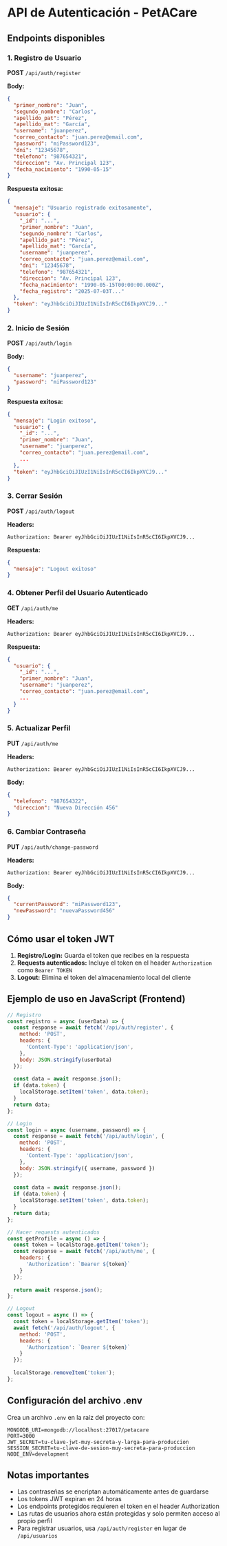 # API de Autenticación - PetACare

## Endpoints disponibles

### 1. Registro de Usuario
**POST** `/api/auth/register`

**Body:**
```json
{
  "primer_nombre": "Juan",
  "segundo_nombre": "Carlos",
  "apellido_pat": "Pérez",
  "apellido_mat": "García",
  "username": "juanperez",
  "correo_contacto": "juan.perez@email.com",
  "password": "miPassword123",
  "dni": "12345678",
  "telefono": "987654321",
  "direccion": "Av. Principal 123",
  "fecha_nacimiento": "1990-05-15"
}
```

**Respuesta exitosa:**
```json
{
  "mensaje": "Usuario registrado exitosamente",
  "usuario": {
    "_id": "...",
    "primer_nombre": "Juan",
    "segundo_nombre": "Carlos",
    "apellido_pat": "Pérez",
    "apellido_mat": "García",
    "username": "juanperez",
    "correo_contacto": "juan.perez@email.com",
    "dni": "12345678",
    "telefono": "987654321",
    "direccion": "Av. Principal 123",
    "fecha_nacimiento": "1990-05-15T00:00:00.000Z",
    "fecha_registro": "2025-07-03T..."
  },
  "token": "eyJhbGciOiJIUzI1NiIsInR5cCI6IkpXVCJ9..."
}
```

### 2. Inicio de Sesión
**POST** `/api/auth/login`

**Body:**
```json
{
  "username": "juanperez",
  "password": "miPassword123"
}
```

**Respuesta exitosa:**
```json
{
  "mensaje": "Login exitoso",
  "usuario": {
    "_id": "...",
    "primer_nombre": "Juan",
    "username": "juanperez",
    "correo_contacto": "juan.perez@email.com",
    ...
  },
  "token": "eyJhbGciOiJIUzI1NiIsInR5cCI6IkpXVCJ9..."
}
```

### 3. Cerrar Sesión
**POST** `/api/auth/logout`

**Headers:**
```
Authorization: Bearer eyJhbGciOiJIUzI1NiIsInR5cCI6IkpXVCJ9...
```

**Respuesta:**
```json
{
  "mensaje": "Logout exitoso"
}
```

### 4. Obtener Perfil del Usuario Autenticado
**GET** `/api/auth/me`

**Headers:**
```
Authorization: Bearer eyJhbGciOiJIUzI1NiIsInR5cCI6IkpXVCJ9...
```

**Respuesta:**
```json
{
  "usuario": {
    "_id": "...",
    "primer_nombre": "Juan",
    "username": "juanperez",
    "correo_contacto": "juan.perez@email.com",
    ...
  }
}
```

### 5. Actualizar Perfil
**PUT** `/api/auth/me`

**Headers:**
```
Authorization: Bearer eyJhbGciOiJIUzI1NiIsInR5cCI6IkpXVCJ9...
```

**Body:**
```json
{
  "telefono": "987654322",
  "direccion": "Nueva Dirección 456"
}
```

### 6. Cambiar Contraseña
**PUT** `/api/auth/change-password`

**Headers:**
```
Authorization: Bearer eyJhbGciOiJIUzI1NiIsInR5cCI6IkpXVCJ9...
```

**Body:**
```json
{
  "currentPassword": "miPassword123",
  "newPassword": "nuevaPassword456"
}
```

## Cómo usar el token JWT

1. **Registro/Login:** Guarda el token que recibes en la respuesta
2. **Requests autenticados:** Incluye el token en el header `Authorization` como `Bearer TOKEN`
3. **Logout:** Elimina el token del almacenamiento local del cliente

## Ejemplo de uso en JavaScript (Frontend)

```javascript
// Registro
const registro = async (userData) => {
  const response = await fetch('/api/auth/register', {
    method: 'POST',
    headers: {
      'Content-Type': 'application/json',
    },
    body: JSON.stringify(userData)
  });
  
  const data = await response.json();
  if (data.token) {
    localStorage.setItem('token', data.token);
  }
  return data;
};

// Login
const login = async (username, password) => {
  const response = await fetch('/api/auth/login', {
    method: 'POST',
    headers: {
      'Content-Type': 'application/json',
    },
    body: JSON.stringify({ username, password })
  });
  
  const data = await response.json();
  if (data.token) {
    localStorage.setItem('token', data.token);
  }
  return data;
};

// Hacer requests autenticados
const getProfile = async () => {
  const token = localStorage.getItem('token');
  const response = await fetch('/api/auth/me', {
    headers: {
      'Authorization': `Bearer ${token}`
    }
  });
  
  return await response.json();
};

// Logout
const logout = async () => {
  const token = localStorage.getItem('token');
  await fetch('/api/auth/logout', {
    method: 'POST',
    headers: {
      'Authorization': `Bearer ${token}`
    }
  });
  
  localStorage.removeItem('token');
};
```

## Configuración del archivo .env

Crea un archivo `.env` en la raíz del proyecto con:

```env
MONGODB_URI=mongodb://localhost:27017/petacare
PORT=3000
JWT_SECRET=tu-clave-jwt-muy-secreta-y-larga-para-produccion
SESSION_SECRET=tu-clave-de-sesion-muy-secreta-para-produccion
NODE_ENV=development
```

## Notas importantes

- Las contraseñas se encriptan automáticamente antes de guardarse
- Los tokens JWT expiran en 24 horas
- Los endpoints protegidos requieren el token en el header Authorization
- Las rutas de usuarios ahora están protegidas y solo permiten acceso al propio perfil
- Para registrar usuarios, usa `/api/auth/register` en lugar de `/api/usuarios`
